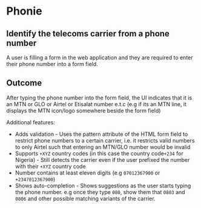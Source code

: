 # Phonie

## Identify the telecoms carrier from a phone number

A user is filling a form in the web application and they are required to enter their phone
number into a form field.

## Outcome

After typing the phone number into the form field, the UI indicates that it is an MTN or
GLO or Airtel or Etisalat number e.t.c (e.g if its an MTN line, it displays the MTN icon/logo
somewhere beside the form field)

Additional features:

- Adds validation - Uses the pattern attribute of the HTML form field to restrict phone
numbers to a certain carrier, i.e. it restricts valid numbers to only Airtel such that entering an
MTN/GLO number would be invalid
- Supports `+XYZ` country codes (in this case the country code`+234` for Nigeria) - Still detects the carrier even
if the user prefixed the number with their `+XYZ` country code
- Number contains at least eleven digits (e.g `07012367900` or `+2347012367900`)
- Shows auto-completion - Shows suggestions as the user starts typing the phone
number. e.g once they type `080`, show them that `0803` and `0806` and other
possible matching variants of the carrier.